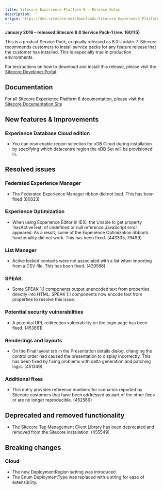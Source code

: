 ```yaml
---
title: Sitecore Experience Platform 8 – Release Notes
description: ''
origin: https://dev.sitecore.net/Downloads/Sitecore_Experience_Platform/8_0/Sitecore_Experience_Platform_80_Update7/Release_Notes
---
```


**January 2016 – released Sitecore 8.0 Service Pack-1 (rev. 160115)**

This is a product Service Pack, originally released as 8.0 Update-7. Sitecore recommends customers to install service packs for any feature release that the customer has installed. This is especially true in production environments.

For instructions on how to download and install this release, please visit the [Sitecore Developer Portal](/downloads/Sitecore_Experience_Platform/8_0/Sitecore_Experience_Platform_80_Update7).

## Documentation

For all Sitecore Experience Platform 8 documentation, please visit the [Sitecore Documentation Site](http://doc.sitecore.net/)

## New features & Improvements

### Experience Database Cloud edition

-   You can now enable region selection for xDB Cloud during installation by specifying which datacentre region the xDB Set will be provisioned in.

## Resolved issues

### Federated Experience Manager

-   The Federated Experience Manager ribbon did not load. This has been fixed (80823)

### Experience Optimization

-   When using Experience Editor in IE10, the Unable to get property 'hasActiveTest' of undefined or null reference JavaScript error appeared. As a result, some of the Experience Optimization ribbon’s functionality did not work. This has been fixed. (443305, 79499)

### List Manager

-   Active locked contacts were not associated with a list when importing from a CSV file. This has been fixed. (439566)

### SPEAK

-   Some SPEAK 1.1 components output unencoded text from properties directly into HTML. SPEAK 1.1 components now encode text from properties to resolve this issue.

### Potential security vulnerabilities

-   A potential URL redirection vulnerability on the login page has been fixed. (453661)

### Renderings and layouts

-   On the Final layout tab in the Presentation details dialog, changing the control order had caused the presentation to display incorrectly. This has been fixed by fixing problems with delta generation and patching logic. (451349)

### Additional fixes

-   This entry provides reference numbers for scenarios reported by Sitecore customers that have been addressed as part of the other fixes or are no longer reproducible. (452569)

## Deprecated and removed functionality

-   The Sitecore Tag Management Client Library has been deprecated and removed from the Sitecore installation. (455549)

## Breaking changes

### Cloud

-   The new DeploymentRegion setting was introduced.
-   The Enum DeploymentType was replaced with a string for ease of extensibility.